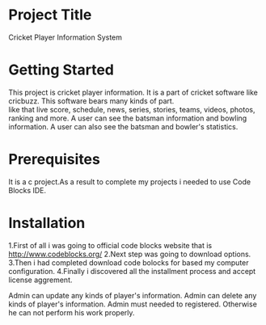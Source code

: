 # Project Title
Cricket Player Information System
# Getting Started
This project is cricket player information. 
It is a part of cricket software like cricbuzz. 
This software bears many kinds of part.  
like that live score, schedule, news, series, stories, teams, videos, photos, ranking and more.
A user can see the batsman information and bowling information.
A user can also see the batsman and bowler's statistics.
# Prerequisites
It is a c project.As a result to complete my projects i needed to use Code Blocks IDE.
# Installation
1.First of all i was going to official code blocks website that is http://www.codeblocks.org/
2.Next step was going to download options.
3.Then i had completed download code bolocks for based my computer configuration.
4.Finally i discovered all the installment process and accept license aggrement.

Admin can update any kinds of player's information.
Admin can delete any kinds of player's information.
Admin must needed to registered. Otherwise he can not perform his work properly.



